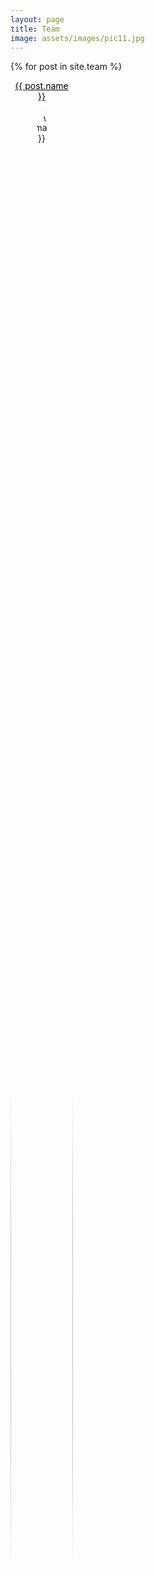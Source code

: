 ```yaml
---
layout: page
title: Team
image: assets/images/pic11.jpg
---
```


<div  class="posts">
{% for post in site.team %}
<article style="text-align: center; width: 10%; min-width: 100px;">
    <p><a style="color: black; font-weight: 400;" href="{{ post.url  | absolute_url }}">{{ post.name }}</a></p>
            <a href="{{ post.url  | absolute_url }}" class="image">
                <picture>
                <img src="{{ post.image | absolute_url }}" alt="{{ post.image-alt }}" style="border-radius: 50%; width: 100%;"  />
                </picture> 
                <p style="margin-top: 10px; color: #444444;">{{ post.description }}</p>
            </a>
        </article>
  {% endfor %}
</div>  
